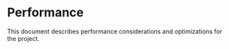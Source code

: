# Performance

This document describes performance considerations and optimizations for the project.
